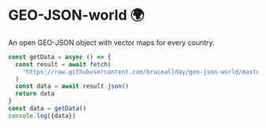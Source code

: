 # GEO-JSON-world :earth_africa:

An open GEO-JSON object with vector maps for every country.

```javascript
const getData = async () => {
  const result = await fetch(
    "https://raw.githubusercontent.com/bruceallday/geo-json-world/master/custom.geo.json"
  )
  const data = await result.json()
  return data
}
const data = getData()
console.log({data})
```

